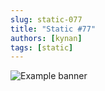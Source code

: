 ```yaml
---
slug: static-077
title: "Static #77"
authors: [kynan]
tags: [static]
---
```


![Example banner](/img/stories/static_new/077.png)
